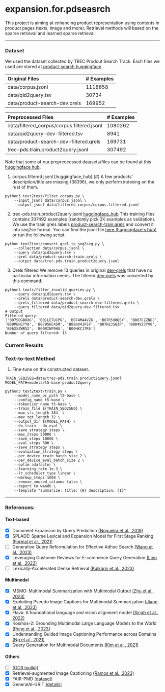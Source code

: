 # expansion.for.pdseasrch

This project is aiming at enhancing product representation using contents in product pages (texts, image and more). 
Retrieval methods will based on the sparse retrieval and learned sparse retrieval.

---
### Dataset
We used the dataset collected by TREC Prodcut Search Track. 
Each files we used are stored at [product-search huggingface](https://huggingface.co/trec-product-search). 
<!-- 1. corpus.jsonl  -->
<!-- [huggingface hub](https://huggingface.co/datasets/trec-product-search/product-search-corpus/blob/main/data/jsonl/corpus.jsonl.gz) -->
<!-- 2. qid2query.tsv [huggingface hub](https://huggingface.co/datasets/trec-product-search/product-search-corpus/blob/main/data/qid2query.tsv) -->
<!-- 3. product-search-train-qrels [huggingface hub](https://huggingface.co/datasets/trec-product-search/Product-Search-Qrels-v0.1/blob/main/data/train/product-search-train.qrels.gz) -->

| Original Files                             | \# Examples |
|:-------------------------------------------|:------------|
| data/corpus.jsonl                          | 1118658     |
| data/qid2query.tsv                         | 30734       |
| data/product-search-dev.qrels              | 169952      |

| Preprocessed Files                         | \# Examples |
|:-------------------------------------------|:------------|
| data/filtered_corpus/corpus.filtered.jsonl | 1080262     |
| data/qid2query-dev-filtered.tsv            | 8941        |
| data/product-search-dev-filtered.qrels     | 169731      |
| trec-pds.train.product2query.jsonl         | 307492      |
    

Note that some of our prepreocessed datasets/files can be found at this [huggingface hub](https://huggingface.co/datasets/DylanJHJ/pds2023/tree/main).

1. corpus.filtered.jsonl [huggingface_hub] (#) 
A few products' description/title are missing (38396), we only perform indexing on the rest of them.
```
python3 text2text/filter_corpus.py \
    --input_jsonl data/corpus.jsonl \
    --output_jsonl data/filtered_corpus/corpus.filtered.jsonl
```

2. trec-pds.train.product2query.jsonl [huggingface_hub](#)
This training files contains 307492 examples (randomly pick 3K examples as validation). We use the train qrels labels [product-search-train.qrels](#) and convert it into seq2se format. You can find the jsonl file [here (huggingface's hub)](#) or run the following script.
```
python text2text/convert_qrel_to_seq2seq.py \
    --collection data/corpus.jsonl \
    --query data/qid2query.tsv \
    --qrel data/product-search-train.qrels \
    --output data/trec-pds.train.product2query.jsonl
```

3. Qrels filtered
We remove 13 queries in original [dev-qrels](data/product-search-dev.qrels) that have no particular information needs. 
The filtered [dev-qrels](data/product-search-filtered-dev.qrels) was converted by this command.
```
python3 tools/filter_invalid_queries.py \
    --query data/qid2query.tsv \
    --qrels data/product-search-dev.qrels \
    --qrels_filtered data/product-search-dev-filtered.qrels \
    --query_filtered data/qid2query-dev-filtered.tsv
# Output
Filtered query:
['B07SDGB8XG', 'B01LE7U1PG', 'B074M44VZ6', 'B07R5H8QSY', 'B087CZZNDJ', 'B00MEHLYY8', 'B079SHC4SM', 'B086X41FSY', 'B07H2JS63P', 'B004V23YV0', 'B06XXZWR52', 'B00RINP9HG', 'B00HKC17R6']
Number of query filtered: 13
```

### Current Results


### Text-to-text Method

1. Fine-tune on the constructed dataset.
```
TRAIN_SEQ2SEQ=data/trec-pds.train.product2query.jsonl
MODEL_PATH=models/t5-base-product2query 

python3 text2text/train.py \
    --model_name_or_path t5-base \
    --config_name t5-base \
    --tokenizer_name t5-base \
    --train_file ${TRAIN_SEQ2SEQ} \
    --max_src_length 384  \
    --max_tgt_length 32 \
    --output_dir ${MODEL_PATH} \
    --do_train --do_eval \
    --save_strategy steps \
    --max_steps 50000 \
    --save_steps 10000 \
    --eval_steps 500 \
    --save_strategy steps \
    --evaluation_strategy steps \
    --per_device_train_batch_size 2 \
    --per_device_eval_batch_size 2 \
    --optim adafactor \
    --learning_rate 1e-3 \
    --lr_scheduler_type linear \
    --warmup_steps 1000 \
    --remove_unused_columns false \
    --report_to wandb \
    --template "summarize: title: {0} description: {1}"
```

---
### References:

#### Text-based
- [x] Document Expansion by Query Prediction [(Nogueira et al., 2019)](https://arxiv.org/abs/1904.08375)
- [x] SPLADE: Sparse Lexical and Expansion Model for First Stage Ranking [(Formal et al., 2021)](https://arxiv.org/pdf/2308.00415.pdf)
- [ ] Generative Query Reformulation for Effective Adhoc Search [(Wang et al., 2023)](https://arxiv.org/pdf/2308.00415.pdf)
- [x] Leveraging Customer Reviews for E-commerce Query Generation [(Lien et al., 2022)](https://assets.amazon.science/34/e3/a29bde1d44ca9b4252c38a69459c/leveraging-customer-reviews-for-e-commerce-query-generation.pdf)
- [ ] Lexically-Accelerated Dense Retrieval [(Kulkarni et al., 2023)](https://dl.acm.org/doi/pdf/10.1145/3539618.3591715) 

#### Multimodal
- [x] MSMO: Multimodal Summarization with Multimodal Output [(Zhu et al., 2023)](https://aclanthology.org/D18-1448.pdf)
- [x] Exploiting Pseudo Image Captions for Multimodal Summarization [(Jiang et al., 2023)](https://arxiv.org/pdf/2305.05496.pdf)
- [x] Flava: A foundational language and vision alignment model [(Singh et al., 2022)](https://arxiv.org/abs/2112.04482)
- [x] Kosmos-2: Grounding Multimodal Large Language Models to the World [(Peng et al., 2023)](https://arxiv.org/abs/2306.14824)
- [x] Understanding Guided Image Captioning Performance across Domains [(Ng et al., 2021)](https://arxiv.org/abs/2012.02339)
- [x] Query Generation for Multimodal Documents [(Kim et al., 2021)](https://aclanthology.org/2021.eacl-main.54/) 

#### Others
- [ ] [(OCR toolkit)](https://github.com/PaddlePaddle/PaddleOCR?fbclid=IwAR0ZHQCfhph9HipDFDtaoozOhcNlrOOSQIExywJTsR9M8BTwbX4A3WPcuKY)
- [x] Retrieval-augmented Image Captioning [(Ramos et al., 2023)](https://arxiv.org/pdf/2302.08268.pdf)
- [x] FAIR-PMD [(dataset)](https://huggingface.co/datasets/facebook/pmd)
- [x] GeneralAI-GRIT [(details)](https://github.com/microsoft/unilm/tree/master/kosmos-2)
